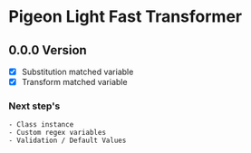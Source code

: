 # Pigeon Light Fast Transformer

## 0.0.0 Version

- [x] Substitution matched variable
- [x] Transform matched variable

### Next step's

    - Class instance
    - Custom regex variables
    - Validation / Default Values
